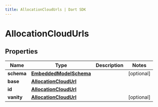 ```yaml
---
title: AllocationCloudUrls | Dart SDK
---
```


# AllocationCloudUrls

## Properties
Name | Type | Description | Notes
------------ | ------------- | ------------- | -------------
**schema** | [**EmbeddedModelSchema**](EmbeddedModelSchema) |  | [optional] 
**base** | [**AllocationCloudUrl**](AllocationCloudUrl) |  | 
**id** | [**AllocationCloudUrl**](AllocationCloudUrl) |  | 
**vanity** | [**AllocationCloudUrl**](AllocationCloudUrl) |  | [optional] 


